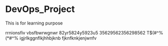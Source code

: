 # DevOps_Project
This is for learning purpose

rrnionsfiv
vbsfbwrwgnwr
82yr5824y5923u5
35629562356298562
T$(#^%(*#^%
igjrlkggnflkjhhbjknb
fjknfknkjenjwnfv
